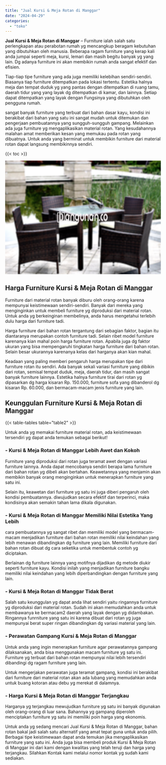 ```yaml
---
title: "Jual Kursi & Meja Rotan di Manggar"
date: "2024-04-29"
categories: 
  - "toko"
---
```


**Jual Kursi & Meja Rotan di Manggar** – Furniture ialah salah satu perlengkapan atau perabotan rumah yg mencangkup beragam kebutuhan yang dibutuhkan oleh manusia. Beberapa ragam furniture yang kerap kali anda jumpai seperti meja, kursi, lemari dan masih begitu banyak yg yang lain. Dg adanya furniture ini akan membikin rumah anda sangat efektif dan efisien.

Tiap-tiap tipe furniture yang ada juga memiliki kelebihan sendiri-sendiri. Biasanya tiap furniture ditempatkan pada lokasi tertentu. Estetika halnya meja dan tempat duduk yg yang pantas dengan ditempatkan di ruang tamu, daerah tidur yang yang layak dg ditempatkan di kamar, dan lainnya. Setiap dapat ditempatkan yang layak dengan Fungsinya yang dibutuhkan oleh pengguna rumah.

sangat banyak furniture yang terbuat dari bahan dasar kayu, kondisi ini berakibat dari bahan yang satu ini sangat mudah untuk ditemukan dan pengerjaan pembuatannya yang sungguh-sungguh gampang. Melainkan ada juga furniture yg mengaplikasikan material rotan. Yang kesudahannya malahan amat memberikan kesan yang memukau pada rotan yang dibuatnya. Untuk anda yang berminat untuk membikin furniture dari material rotan dapat langsung membikinnya sendiri.

{{< toc >}}

![Jual Kursi & Meja Rotan di Manggar](/images/kursi-meja-rotan-murah22.png)

## Harga Furniture Kursi & Meja Rotan di Manggar

Furniture dari material rotan banyak diburu oleh orang-orang karena mempunyai keistimewaan sendiri-sendiri. Banyak dari mereka yang menginginkan untuk membeli furniture yg diproduksi dari material rotan. Untuk anda yg berkeinginan membelinya, anda harus mengetahui terlebih dulu harga dari furniture tadi.

Harga furniture dari bahan rotan tergantung dari sebagian faktor, bagian itu diantaranya merupakan contoh furniture tadi. Selain ribet model furniture karenanya kian mahal poin harga furniture rotan. Apabila juga dg faktor ukuran yang bisa mempengaruhi tingkatan harga furniture dari bahan rotan. Selain besar ukurannya karenanya kelas dari harganya akan kian mahal.

Keadaan yang paling memberi pengaruh harga merupakan tipe dari furniture rotan itu sendiri. Ada banyak sekali variasi furniture yang dibikin dari rotan, semisal tempat duduk, meja, daerah tidur, dan masih sangat banyak furniture lainnya. Estetika halnya furniture tirai dari rotan yg dipasarkan dg harga kisaran Rp. 150.000, furniture sofa yang dibanderol dg kisaran Rp. 60.000, dan bermacam-macam jenis furniture yang lain.

## Keunggulan Furniture Kursi & Meja Rotan di Manggar

{{< table-tables table="table2" >}}

Untuk anda yg memakai furniture material rotan, ada keistimewaan tersendiri yg dapat anda temukan sebagai berikut!

### \- Kursi & Meja Rotan di Manggar Lebih Awet dan Kokoh

Furniture yang diproduksi dari rotan juga teramat awet dengan variasi furniture lainnya. Anda dapat mencobanya sendiri berapa lama furniture dari bahan rotan yg dibeli akan bertahan. Keawetannya yang menjamin akan membikin banyak orang menginginkan untuk menerapkan furniture yang satu ini.

Selain itu, keawetan dari furniture yg satu ini juga diberi pengaruh oleh kondisi pembuatannya. diwujudkan secara efektif dan terperinci, maka kondisinya akan semakin tahan lama dikala digunakan.

### \- Kursi & Meja Rotan di Manggar Memiliki Nilai Estetika Yang Lebih

cara pembuatannya yg sangat ribet dan memiliki model yang bermacam-macam menjadikan furniture dari bahan rotan memiliki nilai keindahan yang lebih menawan dibandingkan dg furniture yang lain. Memiliki furniture dari bahan rotan dibuat dg cara seketika untuk membentuk contoh yg diciptakan.

Berlainan dg furniture lainnya yang motifnya dijadikan dg metode diukir seperti furniture kayu. Kondisi inilah yang menjadikan furniture bangku memiliki nilai keindahan yang lebih diperbandingkan dengan furniture yang lain.

### \- Kursi & Meja Rotan di Manggar Tidak Berat

Salah satu keunggulan yg dapat anda lihat sendiri yaitu ringannya furniture yg diproduksi dari material rotan. Sudah ini akan memudahkan anda untuk membawanya ke bermacam2 daerah yang layak dengan yg didambakan. Ringannya funrniture yang satu ini karena dibuat dari rotan yg juga mempunyai berat super ringan dibandingkan dg variasi material yang lain.

### \- Perawatan Gampang Kursi & Meja Rotan di Manggar

Untuk anda yang ingin menerapkan furniture agar perawatannya gampang dilaksanakan, anda bisa menggunakan macam furniture yg satu ini. Furniture yg terbuat dari bahan rotan mempunyai nilai lebih tersendiri dibandingi dg ragam furniture yang lain.

Untuk mengerjakan perawatan juga teramat gampang, kondisi ini berakibat dari furniture dari material rotan akan ada lubang yang memudahkan anda untuk buang kotoran atau debu yg merekat di dalamnya.

### \- Harga Kursi & Meja Rotan di Manggar Terjangkau

Harganya yg terjangkau mewujudkan furniture yg satu ini banyak digunakan oleh orang-orang di luar sana. Bahannya yg gampang diperoleh menciptakan furniture yg satu ini memiliki poin harga yang ekonomis.

Untuk anda yg sedang mencari Jual Kursi & Meja Rotan di Manggar, bahan rotan bakal jadi salah satu alternatif yang amat tepat guna untuk anda pilih. Berbagai tipe keistimewaan dapat anda temukan jika mengaplikasikan furniture yang satu ini. Anda juga bisa membeli produk Kursi & Meja Rotan di Manggar ini dari kami dengan kwalitas yang telah teruji dan harga yang terjangkau. Silahkan Kontak kami melalui nomor kontak yg sudah kami sediakan.
